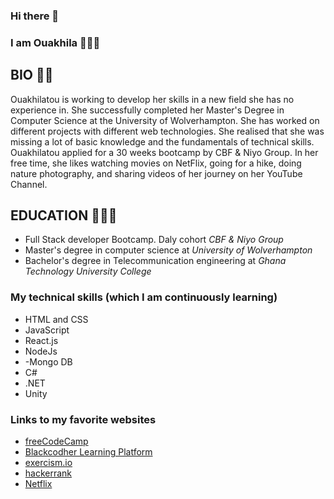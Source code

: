 ### Hi there 👋
### I am Ouakhila 🧕🏾😎


## BIO 🧕🏾

Ouakhilatou is working to develop her skills in a new field she has no experience in. She successfully completed her Master's Degree in Computer Science at the University of Wolverhampton. She has worked on different projects with different web technologies. She realised that she was missing a lot of basic knowledge and the fundamentals of technical skills. Ouakhilatou applied for a 30 weeks bootcamp by CBF & Niyo Group. In her free time, she likes watching movies on NetFlix, going for a hike, doing nature photography, and sharing videos of her journey on her YouTube Channel.

## EDUCATION 👩🏾‍💻

- Full Stack developer Bootcamp. Daly cohort _CBF & Niyo Group_
- Master's degree in computer science at _University of Wolverhampton_
- Bachelor's degree in Telecommunication engineering at _Ghana Technology University College_

### My technical skills (which I am continuously learning)
- HTML and CSS 
- JavaScript 
- React.js
- NodeJs
- -Mongo DB
- C#
- .NET
- Unity


### Links to my favorite websites

- [freeCodeCamp](https://www.freecodecamp.org/settings)
- [Blackcodher Learning Platform](https://learning.blackcodher.tech/)
- [exercism.io](https://exercism.org/)
- [hackerrank](https://www.hackerrank.com/dashboard)
- [Netflix](https://www.netflix.com/gb/login?nextpage=https%3A%2F%2Fwww.netflix.com%2Fbrowse)






